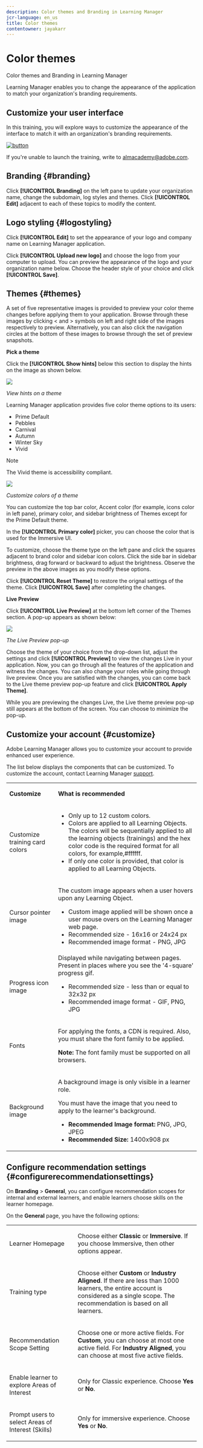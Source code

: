 ```yaml
---
description: Color themes and Branding in Learning Manager
jcr-language: en_us
title: Color themes
contentowner: jayakarr
---
```



# Color themes

Color themes and Branding in Learning Manager

Learning Manager enables you to change the appearance of the application to match your organization's branding requirements.

## Customize your user interface

In this training, you will explore ways to customize the appearance of the interface to match it with an organization's branding requirements.

[![button](assets/launch-training-button.png)](https://learningmanager.adobe.com/app/learner?accountId=98632&sdid=QBWYPFSV&mv=display&mv2=display#/course/8318823)

If you're unable to launch the training, write to <almacademy@adobe.com>.

## Branding {#branding}

Click **[!UICONTROL Branding]** on the left pane to update your organization name, change the subdomain, log styles and themes. Click **[!UICONTROL Edit]** adjacent to each of these topics to modify the content. 

## Logo styling {#logostyling}

Click **[!UICONTROL Edit]** to set the appearance of your logo and company name on Learning Manager application. 

Click **[!UICONTROL Upload new logo]** and choose the logo from your computer to upload. You can preview the appearance of the logo and your organization name below. Choose the header style of your choice and click **[!UICONTROL Save]**. 

## Themes {#themes}

A set of five representative images is provided to preview your color theme changes before applying them to your application. Browse through these images by clicking < and > symbols on left and right side of the images respectively to preview. Alternatively, you can also click the navigation circles at the bottom of these images to browse through the set of preview snapshots.

**Pick a theme**

Click the **[!UICONTROL Show hints]** below this section to display the hints on the image as shown below. 

![](assets/themes-preview-images.png)

*View hints on a theme*

Learning Manager application provides five color theme options to its users: 

* Prime Default
* Pebbles
* Carnival
* Autumn
* Winter Sky
* Vivid

>[!NOTE]
>
>The Vivid theme is accessibility compliant.


![](assets/prime-customize-theme.png)

*Customize colors of a theme*

You can customize the top bar color, Accent color (for example, icons color in left pane), primary color, and sidebar brightness of Themes except for the Prime Default theme. 

In the **[!UICONTROL Primary color]** picker, you can choose the color that is used for the Immersive UI.

To customize, choose the theme type on the left pane and click the squares adjacent to brand color and sidebar icon colors. Click the side bar in sidebar brightness, drag forward or backward to adjust the brightness. Observe the preview in the above images as you modify these options.

Click **[!UICONTROL Reset Theme]** to restore the orignal settings of the theme. Click **[!UICONTROL Save]** after completing the changes. 

**Live Preview**

Click **[!UICONTROL Live Preview]** at the bottom left corner of the Themes section. A pop-up appears as shown below: 

![](assets/live-theme-preview.png)

*The Live Preview pop-up*

Choose the theme of your choice from the drop-down list, adjust the settings and click **[!UICONTROL Preview]** to view the changes Live in your application. Now, you can go through all the features of the application and witness the changes. You can also change your roles while going through live preview. Once you are satisfied with the changes, you can come back to the Live theme preview pop-up feature and click **[!UICONTROL Apply Theme]**. 

While you are previewing the changes Live, the Live theme preview pop-up still appears at the bottom of the screen. You can choose to minimize the pop-up. 

## Customize your account {#customize}

Adobe Learning Manager allows you to customize your account to provide enhanced user experience.

The list below displays the components that can be customized. To customize the account, contact Learning Manager  [support](mailto:captivateprimesupport@adobe.com).

<table>
 <tbody>
  <tr>
   <td>
    <p><b>Customize</b></p></td>
   <td>
    <p><b>What is recommended</b></p></td>
  </tr>
  <tr>
   <td>
    <p>Customize training card colors</p></td>
   <td>
    <p> </p>
    <ul>
     <li>Only up to 12 custom colors. </li>
     <li>Colors are applied to all Learning Objects. The colors will be sequentially applied to all the learning objects (trainings) and the hex color code is the required format for all colors, for example,#ffffff.</li>
     <li>If only one color is provided, that color is applied to all Learning Objects.</li>
    </ul>
    <p> </p></td>
  </tr>
  <tr>
   <td>
    <p>Cursor pointer image</p></td>
   <td>
    <p>The custom image appears when a user hovers upon any Learning Object. </p>
    <ul>
     <li>Custom image applied will be shown once a user mouse overs on the Learning Manager web page.<br></li>
     <li>Recommended size - 16x16 or 24x24 px</li>
     <li>Recommended image format - PNG, JPG</li>
    </ul></td>
  </tr>
  <tr>
   <td>
    <p>Progress icon image</p></td>
   <td>Displayed while navigating between pages. Present in places where you see the '4-square' progress gif. 
    <ul>
     <li>Recommended size - less than or equal to 32x32 px</li>
     <li>Recommended image format - GIF, PNG, JPG</li>
    </ul>
    <p> </p></td>
  </tr>
  <tr>
   <td>
    <p>Fonts</p></td>
   <td>
    <p>For applying the fonts, a CDN is required. Also, you must share the font family to be applied.</p>
    <p><b>Note:</b> The font family must be supported on all browsers.</p></td>
  </tr>
  <tr>
   <td>
    <p>Background image</p></td>
   <td>
    <p>A background image is only visible in a learner role. </p>
    <p>You must have the image that you need to apply to the learner's background.</p>
    <ul>
     <li><b>Recommended Image format:</b> PNG, JPG, JPEG</li>
     <li><b>Recommended Size: </b>1400x908 px</li>
    </ul></td>
  </tr>
 </tbody>
</table>

## Configure recommendation settings {#configurerecommendationsettings}

On **Branding** > **General**, you can configure recommendation scopes for internal and external learners, and enable learners choose skills on the learner homepage.

On the **General** page, you have the following options:

<table>
 <tbody>
  <tr>
   <td>
    <p>Learner Homepage</p></td>
   <td>
    <p>Choose either <strong>Classic </strong>or <strong>Immersive</strong>. If you choose Immersive, then other options appear.</p></td>
  </tr>
  <tr>
   <td>
    <p>Training type<br></p></td>
   <td>
    <p>Choose either <strong>Custom </strong>or <strong>Industry Aligned</strong>. If there are less than 1000 learners, the entire account is considered as a single scope. The recommendation is based on all learners.<br></p></td>
  </tr>
  <tr>
   <td>
    <p>Recommendation Scope Setting<br></p></td>
   <td>
    <p>Choose one or more active fields. For <strong>Custom</strong>, you can choose at most one active field. For <strong>Industry Aligned</strong>, you can choose at most five active fields.<br></p></td>
  </tr>
  <tr>
   <td>
    <p>Enable learner to explore Areas of Interest</p></td>
   <td>
    <p>Only for Classic experience. Choose <strong>Yes </strong>or <strong>No</strong>.<br></p></td>
  </tr>
  <tr>
   <td>
    <p>Prompt users to select Areas of Interest (Skills) <br></p></td>
   <td>
    <p>Only for immersive experience. Choose <strong>Yes</strong> or <strong>No</strong>. </p></td>
  </tr>
 </tbody>
</table>

